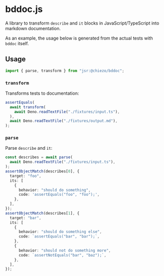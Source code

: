 # bddoc.js

A library to transform `describe` and `it` blocks in JavaScript/TypeScript into
markdown documentation.

As an example, the usage below is generated from the actual tests with `bddoc`
itself.

## Usage

```typeScript
import { parse, transform } from "jsr:@chiezo/bddoc";
```

### `transform`

Transforms tests to documentation:

```typescript
assertEquals(
  await transform(
    await Deno.readTextFile("./fixtures/input.ts"),
  ),
  await Deno.readTextFile("./fixtures/output.md"),
);
```

### `parse`

Parse `describe` and `it`:

```typescript
const describes = await parse(
  await Deno.readTextFile("./fixtures/input.ts"),
);
assertObjectMatch(describes[0], {
  target: "foo",
  its: [
    {
      behavior: "should do something",
      code: 'assertEquals("foo", "foo");',
    },
  ],
});
assertObjectMatch(describes[1], {
  target: "bar",
  its: [
    {
      behavior: "should do something else",
      code: `assertEquals("bar", "bar");`,
    },
    {
      behavior: "should not do something more",
      code: `assertNotEquals("bar", "baz");`,
    },
  ],
});
```
